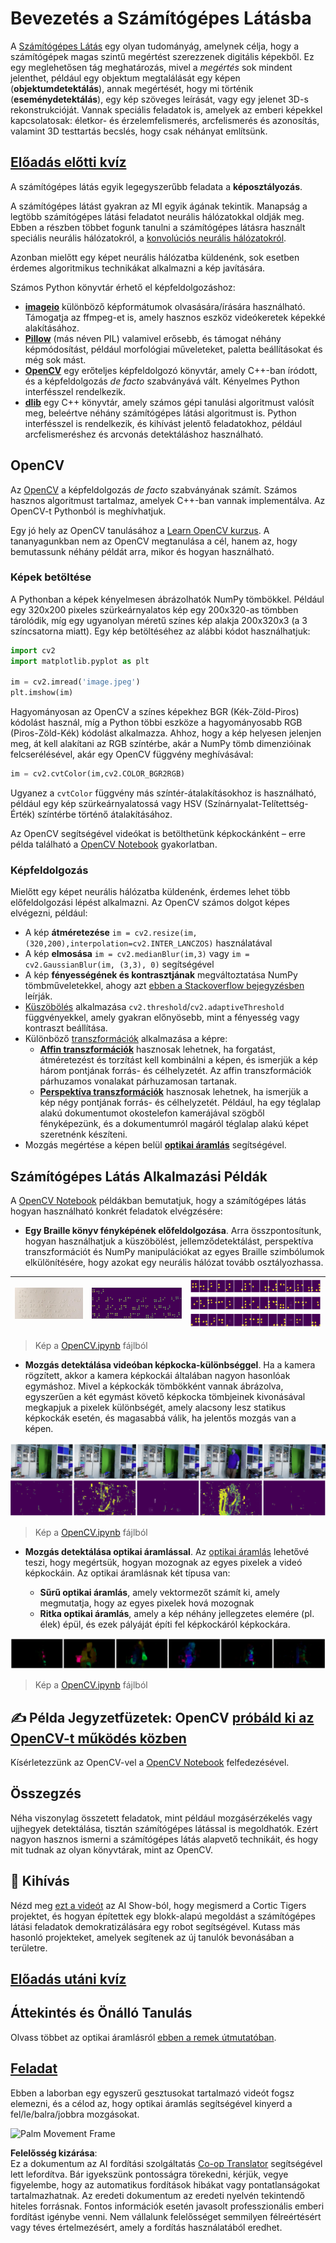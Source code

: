 <!--
CO_OP_TRANSLATOR_METADATA:
{
  "original_hash": "4bedc8e702db17260cfe824d58b6cfd4",
  "translation_date": "2025-08-25T22:59:25+00:00",
  "source_file": "lessons/4-ComputerVision/06-IntroCV/README.md",
  "language_code": "hu"
}
-->
# Bevezetés a Számítógépes Látásba

A [Számítógépes Látás](https://wikipedia.org/wiki/Computer_vision) egy olyan tudományág, amelynek célja, hogy a számítógépek magas szintű megértést szerezzenek digitális képekből. Ez egy meglehetősen tág meghatározás, mivel a *megértés* sok mindent jelenthet, például egy objektum megtalálását egy képen (**objektumdetektálás**), annak megértését, hogy mi történik (**eseménydetektálás**), egy kép szöveges leírását, vagy egy jelenet 3D-s rekonstrukcióját. Vannak speciális feladatok is, amelyek az emberi képekkel kapcsolatosak: életkor- és érzelemfelismerés, arcfelismerés és azonosítás, valamint 3D testtartás becslés, hogy csak néhányat említsünk.

## [Előadás előtti kvíz](https://ff-quizzes.netlify.app/en/ai/quiz/11)

A számítógépes látás egyik legegyszerűbb feladata a **képosztályozás**.

A számítógépes látást gyakran az MI egyik ágának tekintik. Manapság a legtöbb számítógépes látási feladatot neurális hálózatokkal oldják meg. Ebben a részben többet fogunk tanulni a számítógépes látásra használt speciális neurális hálózatokról, a [konvolúciós neurális hálózatokról](../07-ConvNets/README.md).

Azonban mielőtt egy képet neurális hálózatba küldenénk, sok esetben érdemes algoritmikus technikákat alkalmazni a kép javítására.

Számos Python könyvtár érhető el képfeldolgozáshoz:

* **[imageio](https://imageio.readthedocs.io/en/stable/)** különböző képformátumok olvasására/írására használható. Támogatja az ffmpeg-et is, amely hasznos eszköz videókeretek képekké alakításához.
* **[Pillow](https://pillow.readthedocs.io/en/stable/index.html)** (más néven PIL) valamivel erősebb, és támogat néhány képmódosítást, például morfológiai műveleteket, paletta beállításokat és még sok mást.
* **[OpenCV](https://opencv.org/)** egy erőteljes képfeldolgozó könyvtár, amely C++-ban íródott, és a képfeldolgozás *de facto* szabványává vált. Kényelmes Python interfésszel rendelkezik.
* **[dlib](http://dlib.net/)** egy C++ könyvtár, amely számos gépi tanulási algoritmust valósít meg, beleértve néhány számítógépes látási algoritmust is. Python interfésszel is rendelkezik, és kihívást jelentő feladatokhoz, például arcfelismeréshez és arcvonás detektáláshoz használható.

## OpenCV

Az [OpenCV](https://opencv.org/) a képfeldolgozás *de facto* szabványának számít. Számos hasznos algoritmust tartalmaz, amelyek C++-ban vannak implementálva. Az OpenCV-t Pythonból is meghívhatjuk.

Egy jó hely az OpenCV tanulásához a [Learn OpenCV kurzus](https://learnopencv.com/getting-started-with-opencv/). A tananyagunkban nem az OpenCV megtanulása a cél, hanem az, hogy bemutassunk néhány példát arra, mikor és hogyan használható.

### Képek betöltése

A Pythonban a képek kényelmesen ábrázolhatók NumPy tömbökkel. Például egy 320x200 pixeles szürkeárnyalatos kép egy 200x320-as tömbben tárolódik, míg egy ugyanolyan méretű színes kép alakja 200x320x3 (a 3 színcsatorna miatt). Egy kép betöltéséhez az alábbi kódot használhatjuk:

```python
import cv2
import matplotlib.pyplot as plt

im = cv2.imread('image.jpeg')
plt.imshow(im)
```

Hagyományosan az OpenCV a színes képekhez BGR (Kék-Zöld-Piros) kódolást használ, míg a Python többi eszköze a hagyományosabb RGB (Piros-Zöld-Kék) kódolást alkalmazza. Ahhoz, hogy a kép helyesen jelenjen meg, át kell alakítani az RGB színtérbe, akár a NumPy tömb dimenzióinak felcserélésével, akár egy OpenCV függvény meghívásával:

```python
im = cv2.cvtColor(im,cv2.COLOR_BGR2RGB)
```

Ugyanez a `cvtColor` függvény más színtér-átalakításokhoz is használható, például egy kép szürkeárnyalatossá vagy HSV (Színárnyalat-Telítettség-Érték) színtérbe történő átalakításához.

Az OpenCV segítségével videókat is betölthetünk képkockánként – erre példa található a [OpenCV Notebook](../../../../../lessons/4-ComputerVision/06-IntroCV/OpenCV.ipynb) gyakorlatban.

### Képfeldolgozás

Mielőtt egy képet neurális hálózatba küldenénk, érdemes lehet több előfeldolgozási lépést alkalmazni. Az OpenCV számos dolgot képes elvégezni, például:

* A kép **átméretezése** `im = cv2.resize(im, (320,200),interpolation=cv2.INTER_LANCZOS)` használatával
* A kép **elmosása** `im = cv2.medianBlur(im,3)` vagy `im = cv2.GaussianBlur(im, (3,3), 0)` segítségével
* A kép **fényességének és kontrasztjának** megváltoztatása NumPy tömbműveletekkel, ahogy azt [ebben a Stackoverflow bejegyzésben](https://stackoverflow.com/questions/39308030/how-do-i-increase-the-contrast-of-an-image-in-python-opencv) leírják.
* [Küszöbölés](https://docs.opencv.org/4.x/d7/d4d/tutorial_py_thresholding.html) alkalmazása `cv2.threshold`/`cv2.adaptiveThreshold` függvényekkel, amely gyakran előnyösebb, mint a fényesség vagy kontraszt beállítása.
* Különböző [transzformációk](https://docs.opencv.org/4.5.5/da/d6e/tutorial_py_geometric_transformations.html) alkalmazása a képre:
    - **[Affin transzformációk](https://docs.opencv.org/4.5.5/d4/d61/tutorial_warp_affine.html)** hasznosak lehetnek, ha forgatást, átméretezést és torzítást kell kombinálni a képen, és ismerjük a kép három pontjának forrás- és célhelyzetét. Az affin transzformációk párhuzamos vonalakat párhuzamosan tartanak.
    - **[Perspektíva transzformációk](https://medium.com/analytics-vidhya/opencv-perspective-transformation-9edffefb2143)** hasznosak lehetnek, ha ismerjük a kép négy pontjának forrás- és célhelyzetét. Például, ha egy téglalap alakú dokumentumot okostelefon kamerájával szögből fényképezünk, és a dokumentumról magáról téglalap alakú képet szeretnénk készíteni.
* Mozgás megértése a képen belül **[optikai áramlás](https://docs.opencv.org/4.5.5/d4/dee/tutorial_optical_flow.html)** segítségével.

## Számítógépes Látás Alkalmazási Példák

A [OpenCV Notebook](../../../../../lessons/4-ComputerVision/06-IntroCV/OpenCV.ipynb) példákban bemutatjuk, hogy a számítógépes látás hogyan használható konkrét feladatok elvégzésére:

* **Egy Braille könyv fényképének előfeldolgozása**. Arra összpontosítunk, hogyan használhatjuk a küszöbölést, jellemződetektálást, perspektíva transzformációt és NumPy manipulációkat az egyes Braille szimbólumok elkülönítésére, hogy azokat egy neurális hálózat tovább osztályozhassa.

![Braille kép](../../../../../translated_images/braille.341962ff76b1bd7044409371d3de09ced5028132aef97344ea4b7468c1208126.hu.jpeg) | ![Braille előfeldolgozott kép](../../../../../translated_images/braille-result.46530fea020b03c76aac532d7d6eeef7f6fb35b55b1001cd21627907dabef3ed.hu.png) | ![Braille szimbólumok](../../../../../translated_images/braille-symbols.0159185ab69d533909dc4d7d26a1971b51401c6a80eb3a5584f250ea880af88b.hu.png)
----|-----|-----

> Kép a [OpenCV.ipynb](../../../../../lessons/4-ComputerVision/06-IntroCV/OpenCV.ipynb) fájlból

* **Mozgás detektálása videóban képkocka-különbséggel**. Ha a kamera rögzített, akkor a kamera képkockái általában nagyon hasonlóak egymáshoz. Mivel a képkockák tömbökként vannak ábrázolva, egyszerűen a két egymást követő képkocka tömbjeinek kivonásával megkapjuk a pixelek különbségét, amely alacsony lesz statikus képkockák esetén, és magasabbá válik, ha jelentős mozgás van a képen.

![Videó képkockák és különbségek képe](../../../../../translated_images/frame-difference.706f805491a0883c938e16447bf5eb2f7d69e812c7f743cbe7d7c7645168f81f.hu.png)

> Kép a [OpenCV.ipynb](../../../../../lessons/4-ComputerVision/06-IntroCV/OpenCV.ipynb) fájlból

* **Mozgás detektálása optikai áramlással**. Az [optikai áramlás](https://docs.opencv.org/3.4/d4/dee/tutorial_optical_flow.html) lehetővé teszi, hogy megértsük, hogyan mozognak az egyes pixelek a videó képkockáin. Az optikai áramlásnak két típusa van:

   - **Sűrű optikai áramlás**, amely vektormezőt számít ki, amely megmutatja, hogy az egyes pixelek hová mozognak
   - **Ritka optikai áramlás**, amely a kép néhány jellegzetes elemére (pl. élek) épül, és ezek pályáját építi fel képkockáról képkockára.

![Optikai áramlás képe](../../../../../translated_images/optical.1f4a94464579a83a10784f3c07fe7228514714b96782edf50e70ccd59d2d8c4f.hu.png)

> Kép a [OpenCV.ipynb](../../../../../lessons/4-ComputerVision/06-IntroCV/OpenCV.ipynb) fájlból

## ✍️ Példa Jegyzetfüzetek: OpenCV [próbáld ki az OpenCV-t működés közben](../../../../../lessons/4-ComputerVision/06-IntroCV/OpenCV.ipynb)

Kísérletezzünk az OpenCV-vel a [OpenCV Notebook](../../../../../lessons/4-ComputerVision/06-IntroCV/OpenCV.ipynb) felfedezésével.

## Összegzés

Néha viszonylag összetett feladatok, mint például mozgásérzékelés vagy ujjhegyek detektálása, tisztán számítógépes látással is megoldhatók. Ezért nagyon hasznos ismerni a számítógépes látás alapvető technikáit, és hogy mit tudnak az olyan könyvtárak, mint az OpenCV.

## 🚀 Kihívás

Nézd meg [ezt a videót](https://docs.microsoft.com/shows/ai-show/ai-show--2021-opencv-ai-competition--grand-prize-winners--cortic-tigers--episode-32?WT.mc_id=academic-77998-cacaste) az AI Show-ból, hogy megismerd a Cortic Tigers projektet, és hogyan építettek egy blokk-alapú megoldást a számítógépes látási feladatok demokratizálására egy robot segítségével. Kutass más hasonló projekteket, amelyek segítenek az új tanulók bevonásában a területre.

## [Előadás utáni kvíz](https://ff-quizzes.netlify.app/en/ai/quiz/12)

## Áttekintés és Önálló Tanulás

Olvass többet az optikai áramlásról [ebben a remek útmutatóban](https://learnopencv.com/optical-flow-in-opencv/).

## [Feladat](lab/README.md)

Ebben a laborban egy egyszerű gesztusokat tartalmazó videót fogsz elemezni, és a célod az, hogy optikai áramlás segítségével kinyerd a fel/le/balra/jobbra mozgásokat.

<img src="images/palm-movement.png" width="30%" alt="Palm Movement Frame"/>

**Felelősség kizárása**:  
Ez a dokumentum az AI fordítási szolgáltatás [Co-op Translator](https://github.com/Azure/co-op-translator) segítségével lett lefordítva. Bár igyekszünk pontosságra törekedni, kérjük, vegye figyelembe, hogy az automatikus fordítások hibákat vagy pontatlanságokat tartalmazhatnak. Az eredeti dokumentum az eredeti nyelvén tekintendő hiteles forrásnak. Fontos információk esetén javasolt professzionális emberi fordítást igénybe venni. Nem vállalunk felelősséget semmilyen félreértésért vagy téves értelmezésért, amely a fordítás használatából eredhet.